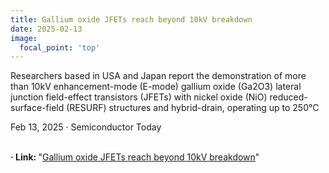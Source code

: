 ```yaml
---
title: Gallium oxide JFETs reach beyond 10kV breakdown
date: 2025-02-13
image:
  focal_point: 'top'
---
```


Researchers based in USA and Japan report the demonstration of more than 10kV enhancement-mode (E-mode) gallium oxide (Ga2O3) lateral junction field-effect transistors (JFETs) with nickel oxide (NiO) reduced-surface-field (RESURF) structures and hybrid-drain, operating up to 250°C
<div class="manual-meta">
  Feb 13, 2025 &middot; Semiconductor Today
</div>
<br>
<!--more-->

<strong> &middot; Link: </strong> "[Gallium oxide JFETs reach beyond 10kV breakdown](https://semiconductor-today.com/news_items/2025/feb/virginia-130225.shtml)"

<br>
